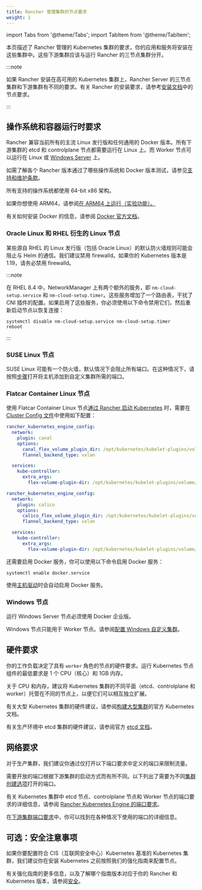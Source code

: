 ```yaml
---
title: Rancher 管理集群的节点要求
weight: 1
---
```


import Tabs from '@theme/Tabs';
import TabItem from '@theme/TabItem';

本页描述了 Rancher 管理的 Kubernetes 集群的要求，你的应用和服务将安装在这些集群中。这些下游集群应该与运行 Rancher 的三节点集群分开。

:::note

如果 Rancher 安装在高可用的 Kubernetes 集群上，Rancher Server 的三节点集群和下游集群有不同的要求。有关 Rancher 的安装要求，请参考[安装文档](../../../pages-for-subheaders/installation-requirements.md)中的节点要求。

:::

## 操作系统和容器运行时要求

Rancher 兼容当前所有的主流 Linux 发行版和任何通用的 Docker 版本。所有下游集群的 etcd 和 controlplane 节点都需要运行在 Linux 上。而 Worker 节点可以运行在 Linux 或 [Windows Server](#windows-节点) 上。

如需了解各个 Rancher 版本通过了哪些操作系统和 Docker 版本测试，请参见[支持和维护条款](https://rancher.com/support-maintenance-terms/)。

所有支持的操作系统都使用 64-bit x86 架构。

如果你想使用 ARM64，请参阅[在 ARM64 上运行（实验功能）。](../../../getting-started/installation-and-upgrade/advanced-options/enable-experimental-features/rancher-on-arm64.md)

有关如何安装 Docker 的信息，请参阅 [Docker 官方文档](https://docs.docker.com/)。

### Oracle Linux 和 RHEL 衍生的 Linux 节点

某些源自 RHEL 的 Linux 发行版（包括 Oracle Linux）的默认防火墙规则可能会阻止与 Helm 的通信。我们建议禁用 firewalld。如果你的 Kubernetes 版本是 1.19，请务必禁用 firewalld。

:::note

在 RHEL 8.4 中，NetworkManager 上有两个额外的服务，即 `nm-cloud-setup.service` 和 `nm-cloud-setup.timer`。这些服务增加了一个路由表，干扰了 CNI 插件的配置。如果启用了这些服务，你必须使用以下命令禁用它们，然后重新启动节点以恢复连接：

```
systemctl disable nm-cloud-setup.service nm-cloud-setup.timer
reboot
```

:::

### SUSE Linux 节点

SUSE Linux 可能有一个防火墙，默认情况下会阻止所有端口。在这种情况下，请按照[步骤](../../../getting-started/installation-and-upgrade/installation-requirements/port-requirements.md#打开-suse-linux-端口)打开将主机添加到自定义集群所需的端口。

### Flatcar Container Linux 节点

使用 Flatcar Container Linux 节点[通过 Rancher 启动 Kubernetes](../../../pages-for-subheaders/launch-kubernetes-with-rancher.md) 时，需要在 [Cluster Config 文件](../../../reference-guides/cluster-configuration/rancher-server-configuration/rke1-cluster-configuration.md#rke-集群配置文件参考)中使用如下配置：

<Tabs>
<TabItem value="Canal">

```yaml
rancher_kubernetes_engine_config:
  network:
    plugin: canal
    options:
      canal_flex_volume_plugin_dir: /opt/kubernetes/kubelet-plugins/volume/exec/nodeagent~uds
      flannel_backend_type: vxlan

  services:
    kube-controller:
      extra_args:
        flex-volume-plugin-dir: /opt/kubernetes/kubelet-plugins/volume/exec/
```

</TabItem>
<TabItem value="Calico">

```yaml
rancher_kubernetes_engine_config:
  network:
    plugin: calico
    options:
      calico_flex_volume_plugin_dir: /opt/kubernetes/kubelet-plugins/volume/exec/nodeagent~uds
      flannel_backend_type: vxlan

  services:
    kube-controller:
      extra_args:
        flex-volume-plugin-dir: /opt/kubernetes/kubelet-plugins/volume/exec/
```

</TabItem>
</Tabs>

还需要启用 Docker 服务，你可以使用以下命令启用 Docker 服务：

```
systemctl enable docker.service
```

使用[主机驱动](../../../pages-for-subheaders/about-provisioning-drivers.md#主机驱动)时会自动启用 Docker 服务。

### Windows 节点

运行 Windows Server 节点必须使用 Docker 企业版。

Windows 节点只能用于 Worker 节点。请参阅[配置 Windows 自定义集群](../../../pages-for-subheaders/use-windows-clusters.md)。

## 硬件要求

你的工作负载决定了具有 `worker` 角色的节点的硬件要求。运行 Kubernetes 节点组件的最低要求是 1 个 CPU（核心）和 1GB 内存。

关于 CPU 和内存，建议将 Kubernetes 集群的不同平面（etcd、controlplane 和 worker）托管在不同的节点上，以便它们可以相互独立扩展。

有关大型 Kubernetes 集群的硬件建议，请参阅[构建大型集群](https://kubernetes.io/docs/setup/best-practices/cluster-large/)的官方 Kubernetes 文档。

有关生产环境中 etcd 集群的硬件建议，请参阅官方 [etcd 文档](https://etcd.io/docs/v3.4.0/op-guide/hardware/)。

## 网络要求

对于生产集群，我们建议你通过仅打开以下端口要求中定义的端口来限制流量。

需要开放的端口根据下游集群的启动方式而有所不同。以下列出了需要为不同[集群创建选项](../../../pages-for-subheaders/kubernetes-clusters-in-rancher-setup.md)打开的端口。

有关 Kubernetes 集群中 etcd 节点、controlplane 节点和 Worker 节点的端口要求的详细信息，请参阅 [Rancher Kubernetes Engine 的端口要求](https://rancher.com/docs/rke/latest/en/os/#ports)。

在[下游集群端口要求](../../../getting-started/installation-and-upgrade/installation-requirements/port-requirements.md#下游-kubernetes-集群节点)中，你可以找到在各种情况下使用的端口的详细信息。

## 可选：安全注意事项

如果你要配置符合 CIS（互联网安全中心）Kubernetes 基准的 Kubernetes 集群，我们建议你在安装 Kubernetes 之前按照我们的强化指南来配置节点。

有关强化指南的更多信息，以及了解哪个指南版本对应于你的 Rancher 和 Kubernetes 版本，请参阅[安全](../../../pages-for-subheaders/rancher-security.md#rancher-强化指南)。
